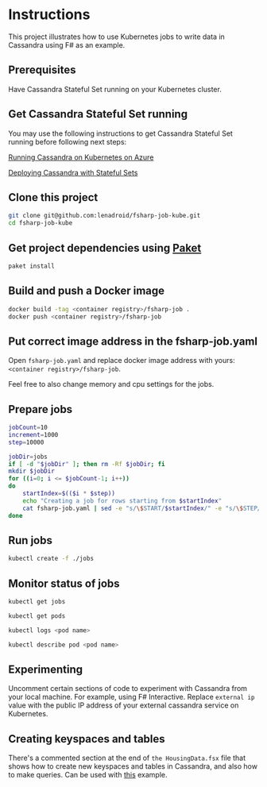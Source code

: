 # Instructions

This project illustrates how to use Kubernetes jobs to write data in Cassandra using F# as an example.

## Prerequisites

Have Cassandra Stateful Set running on your Kubernetes cluster.

## Get Cassandra Stateful Set running

You may use the following instructions to get Cassandra Stateful Set running before following next steps:

[Running Cassandra on Kubernetes on Azure](https://lenadroid.github.io/posts/stateful-sets-kubernetes-azure.html)

[Deploying Cassandra with Stateful Sets](https://kubernetes.io/docs/tutorials/stateful-application/cassandra/)

## Clone this project

```bash
git clone git@github.com:lenadroid/fsharp-job-kube.git
cd fsharp-job-kube
```

## Get project dependencies using [Paket](https://fsprojects.github.io/Paket/)

```bash
paket install
```

## Build and push a Docker image

```bash
docker build -tag <container registry>/fsharp-job .
docker push <container registry>/fsharp-job
```

## Put correct image address in the fsharp-job.yaml

Open `fsharp-job.yaml` and replace docker image address with yours: `<container registry>/fsharp-job`.

Feel free to also change memory and cpu settings for the jobs.

## Prepare jobs

```bash
jobCount=10
increment=1000
step=10000

jobDir=jobs
if [ -d "$jobDir" ]; then rm -Rf $jobDir; fi
mkdir $jobDir
for ((i=0; i <= $jobCount-1; i++))
do
    startIndex=$(($i * $step))
    echo "Creating a job for rows starting from $startIndex"
    cat fsharp-job.yaml | sed -e "s/\$START/$startIndex/" -e "s/\$STEP/$step/" -e "s/\$INCR/$increment/" > ./$jobDir/job-$startIndex.yaml
done
```

## Run jobs

```bash
kubectl create -f ./jobs
```

## Monitor status of jobs

```bash
kubectl get jobs

kubectl get pods

kubectl logs <pod name>

kubectl describe pod <pod name>
```

## Experimenting

Uncomment certain sections of code to experiment with Cassandra from your local machine. For example, using F# Interactive. Replace `external ip` value with the public IP address of your external cassandra service on Kubernetes.

## Creating keyspaces and tables

There's a commented section at the end of `the HousingData.fsx` file that shows how to create new keyspaces and tables in Cassandra, and also how to make queries. Can be used with [this](https://github.com/lenadroid/goto-cassandra-spark) example.